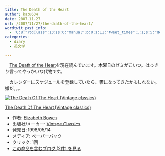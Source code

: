 ```yaml
---
title: The Death of the Heart
author: kazu634
date: 2007-11-27
url: /2007/11/27/the-death-of-the-heart/
wordtwit_post_info:
  - 'O:8:"stdClass":13:{s:6:"manual";b:0;s:11:"tweet_times";i:1;s:5:"delay";i:0;s:7:"enabled";i:1;s:10:"separation";s:2:"60";s:7:"version";s:3:"3.7";s:14:"tweet_template";b:0;s:6:"status";i:2;s:6:"result";a:0:{}s:13:"tweet_counter";i:2;s:13:"tweet_log_ids";a:1:{i:0;i:3339;}s:9:"hash_tags";a:0:{}s:8:"accounts";a:1:{i:0;s:7:"kazu634";}}'
categories:
  - diary
  - 英文学

---
```

<div class="section">
<p>
    　<a href="http://d.hatena.ne.jp/asin/0099276453" onclick="__gaTracker('send', 'event', 'outbound-article', 'http://d.hatena.ne.jp/asin/0099276453', 'The Death of the Heart');">The Death of the Heart</a>を現在読んでいます。木曜日のゼミがこいつ。はっきり言ってやっかいな代物です。
</p>
  
<p>
    　カレンダーにスケジュールを登録していたら、鬱になってきたかもしれない。嫌だ。。。
</p>
  
<div class="hatena-asin-detail">
<a href="http://www.amazon.co.jp/dp/0099276453/?tag=hatena_st1-22&ascsubtag=d-7ibv" onclick="__gaTracker('send', 'event', 'outbound-article', 'http://www.amazon.co.jp/dp/0099276453/?tag=hatena_st1-22&ascsubtag=d-7ibv', '');"><img src="https://images-na.ssl-images-amazon.com/images/I/517EPN-jUfL._SL160_.jpg" class="hatena-asin-detail-image" alt="The Death Of The Heart (Vintage classics)" title="The Death Of The Heart (Vintage classics)" /></a></p> 
    
<div class="hatena-asin-detail-info">
<p class="hatena-asin-detail-title">
<a href="http://www.amazon.co.jp/dp/0099276453/?tag=hatena_st1-22&ascsubtag=d-7ibv" onclick="__gaTracker('send', 'event', 'outbound-article', 'http://www.amazon.co.jp/dp/0099276453/?tag=hatena_st1-22&ascsubtag=d-7ibv', 'The Death Of The Heart (Vintage classics)');">The Death Of The Heart (Vintage classics)</a>
</p>
      
<ul>
<li>
<span class="hatena-asin-detail-label">作者:</span> <a href="http://d.hatena.ne.jp/keyword/Elizabeth%20Bowen" onclick="__gaTracker('send', 'event', 'outbound-article', 'http://d.hatena.ne.jp/keyword/Elizabeth%20Bowen', 'Elizabeth Bowen');" class="keyword">Elizabeth Bowen</a>
</li>
<li>
<span class="hatena-asin-detail-label">出版社/メーカー:</span> <a href="http://d.hatena.ne.jp/keyword/Vintage%20Classics" onclick="__gaTracker('send', 'event', 'outbound-article', 'http://d.hatena.ne.jp/keyword/Vintage%20Classics', 'Vintage Classics');" class="keyword">Vintage Classics</a>
</li>
<li>
<span class="hatena-asin-detail-label">発売日:</span> 1998/05/14
</li>
<li>
<span class="hatena-asin-detail-label">メディア:</span> ペーパーバック
</li>
<li>
<span class="hatena-asin-detail-label">クリック</span>: 1回
</li>
<li>
<a href="http://d.hatena.ne.jp/asin/0099276453" onclick="__gaTracker('send', 'event', 'outbound-article', 'http://d.hatena.ne.jp/asin/0099276453', 'この商品を含むブログ (2件) を見る');" target="_blank">この商品を含むブログ (2件) を見る</a>
</li>
</ul>
</div>
    
<div class="hatena-asin-detail-foot">
</div>
</div>
</div>
